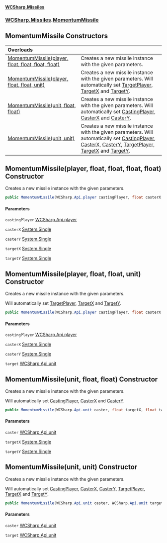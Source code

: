 #### [WCSharp\.Missiles](README.md 'README')
### [WCSharp\.Missiles](WCSharp.Missiles.md 'WCSharp\.Missiles').[MomentumMissile](WCSharp.Missiles.MomentumMissile.md 'WCSharp\.Missiles\.MomentumMissile')

## MomentumMissile Constructors

| Overloads | |
| :--- | :--- |
| [MomentumMissile\(player, float, float, float, float\)](WCSharp.Missiles.MomentumMissile.#ctor.md#WCSharp.Missiles.MomentumMissile.MomentumMissile(WCSharp.Api.player,float,float,float,float) 'WCSharp\.Missiles\.MomentumMissile\.MomentumMissile\(WCSharp\.Api\.player, float, float, float, float\)') | Creates a new missile instance with the given parameters\. |
| [MomentumMissile\(player, float, float, unit\)](WCSharp.Missiles.MomentumMissile.#ctor.md#WCSharp.Missiles.MomentumMissile.MomentumMissile(WCSharp.Api.player,float,float,WCSharp.Api.unit) 'WCSharp\.Missiles\.MomentumMissile\.MomentumMissile\(WCSharp\.Api\.player, float, float, WCSharp\.Api\.unit\)') | Creates a new missile instance with the given parameters\.   Will automatically set [TargetPlayer](WCSharp.Missiles.Missile.TargetPlayer.md 'WCSharp\.Missiles\.Missile\.TargetPlayer'), [TargetX](WCSharp.Missiles.Missile.TargetX.md 'WCSharp\.Missiles\.Missile\.TargetX') and [TargetY](WCSharp.Missiles.Missile.TargetY.md 'WCSharp\.Missiles\.Missile\.TargetY'). |
| [MomentumMissile\(unit, float, float\)](WCSharp.Missiles.MomentumMissile.#ctor.md#WCSharp.Missiles.MomentumMissile.MomentumMissile(WCSharp.Api.unit,float,float) 'WCSharp\.Missiles\.MomentumMissile\.MomentumMissile\(WCSharp\.Api\.unit, float, float\)') | Creates a new missile instance with the given parameters\.   Will automatically set [CastingPlayer](WCSharp.Missiles.Missile.CastingPlayer.md 'WCSharp\.Missiles\.Missile\.CastingPlayer'), [CasterX](WCSharp.Missiles.Missile.CasterX.md 'WCSharp\.Missiles\.Missile\.CasterX') and [CasterY](WCSharp.Missiles.Missile.CasterY.md 'WCSharp\.Missiles\.Missile\.CasterY'). |
| [MomentumMissile\(unit, unit\)](WCSharp.Missiles.MomentumMissile.#ctor.md#WCSharp.Missiles.MomentumMissile.MomentumMissile(WCSharp.Api.unit,WCSharp.Api.unit) 'WCSharp\.Missiles\.MomentumMissile\.MomentumMissile\(WCSharp\.Api\.unit, WCSharp\.Api\.unit\)') | Creates a new missile instance with the given parameters\.   Will automatically set [CastingPlayer](WCSharp.Missiles.Missile.CastingPlayer.md 'WCSharp\.Missiles\.Missile\.CastingPlayer'), [CasterX](WCSharp.Missiles.Missile.CasterX.md 'WCSharp\.Missiles\.Missile\.CasterX'), [CasterY](WCSharp.Missiles.Missile.CasterY.md 'WCSharp\.Missiles\.Missile\.CasterY'),             [TargetPlayer](WCSharp.Missiles.Missile.TargetPlayer.md 'WCSharp\.Missiles\.Missile\.TargetPlayer'), [TargetX](WCSharp.Missiles.Missile.TargetX.md 'WCSharp\.Missiles\.Missile\.TargetX') and [TargetY](WCSharp.Missiles.Missile.TargetY.md 'WCSharp\.Missiles\.Missile\.TargetY'). |

<a name='ctor.md#WCSharp.Missiles.MomentumMissile.MomentumMissile(WCSharp.Api.player,float,float,float,float)'></a>

## MomentumMissile\(player, float, float, float, float\) Constructor

Creates a new missile instance with the given parameters\.

```csharp
public MomentumMissile(WCSharp.Api.player castingPlayer, float casterX, float casterY, float targetX, float targetY);
```
#### Parameters

<a name='WCSharp.Missiles.MomentumMissile.MomentumMissile(WCSharp.Api.player,float,float,float,float).castingPlayer'></a>

`castingPlayer` [WCSharp\.Api\.player](https://learn.microsoft.com/en-us/dotnet/api/wcsharp.api.player 'WCSharp\.Api\.player')

<a name='WCSharp.Missiles.MomentumMissile.MomentumMissile(WCSharp.Api.player,float,float,float,float).casterX'></a>

`casterX` [System\.Single](https://learn.microsoft.com/en-us/dotnet/api/system.single 'System\.Single')

<a name='WCSharp.Missiles.MomentumMissile.MomentumMissile(WCSharp.Api.player,float,float,float,float).casterY'></a>

`casterY` [System\.Single](https://learn.microsoft.com/en-us/dotnet/api/system.single 'System\.Single')

<a name='WCSharp.Missiles.MomentumMissile.MomentumMissile(WCSharp.Api.player,float,float,float,float).targetX'></a>

`targetX` [System\.Single](https://learn.microsoft.com/en-us/dotnet/api/system.single 'System\.Single')

<a name='WCSharp.Missiles.MomentumMissile.MomentumMissile(WCSharp.Api.player,float,float,float,float).targetY'></a>

`targetY` [System\.Single](https://learn.microsoft.com/en-us/dotnet/api/system.single 'System\.Single')

<a name='ctor.md#WCSharp.Missiles.MomentumMissile.MomentumMissile(WCSharp.Api.player,float,float,WCSharp.Api.unit)'></a>

## MomentumMissile\(player, float, float, unit\) Constructor

Creates a new missile instance with the given parameters\.

Will automatically set [TargetPlayer](WCSharp.Missiles.Missile.TargetPlayer.md 'WCSharp\.Missiles\.Missile\.TargetPlayer'), [TargetX](WCSharp.Missiles.Missile.TargetX.md 'WCSharp\.Missiles\.Missile\.TargetX') and [TargetY](WCSharp.Missiles.Missile.TargetY.md 'WCSharp\.Missiles\.Missile\.TargetY').

```csharp
public MomentumMissile(WCSharp.Api.player castingPlayer, float casterX, float casterY, WCSharp.Api.unit target);
```
#### Parameters

<a name='WCSharp.Missiles.MomentumMissile.MomentumMissile(WCSharp.Api.player,float,float,WCSharp.Api.unit).castingPlayer'></a>

`castingPlayer` [WCSharp\.Api\.player](https://learn.microsoft.com/en-us/dotnet/api/wcsharp.api.player 'WCSharp\.Api\.player')

<a name='WCSharp.Missiles.MomentumMissile.MomentumMissile(WCSharp.Api.player,float,float,WCSharp.Api.unit).casterX'></a>

`casterX` [System\.Single](https://learn.microsoft.com/en-us/dotnet/api/system.single 'System\.Single')

<a name='WCSharp.Missiles.MomentumMissile.MomentumMissile(WCSharp.Api.player,float,float,WCSharp.Api.unit).casterY'></a>

`casterY` [System\.Single](https://learn.microsoft.com/en-us/dotnet/api/system.single 'System\.Single')

<a name='WCSharp.Missiles.MomentumMissile.MomentumMissile(WCSharp.Api.player,float,float,WCSharp.Api.unit).target'></a>

`target` [WCSharp\.Api\.unit](https://learn.microsoft.com/en-us/dotnet/api/wcsharp.api.unit 'WCSharp\.Api\.unit')

<a name='ctor.md#WCSharp.Missiles.MomentumMissile.MomentumMissile(WCSharp.Api.unit,float,float)'></a>

## MomentumMissile\(unit, float, float\) Constructor

Creates a new missile instance with the given parameters\.

Will automatically set [CastingPlayer](WCSharp.Missiles.Missile.CastingPlayer.md 'WCSharp\.Missiles\.Missile\.CastingPlayer'), [CasterX](WCSharp.Missiles.Missile.CasterX.md 'WCSharp\.Missiles\.Missile\.CasterX') and [CasterY](WCSharp.Missiles.Missile.CasterY.md 'WCSharp\.Missiles\.Missile\.CasterY').

```csharp
public MomentumMissile(WCSharp.Api.unit caster, float targetX, float targetY);
```
#### Parameters

<a name='WCSharp.Missiles.MomentumMissile.MomentumMissile(WCSharp.Api.unit,float,float).caster'></a>

`caster` [WCSharp\.Api\.unit](https://learn.microsoft.com/en-us/dotnet/api/wcsharp.api.unit 'WCSharp\.Api\.unit')

<a name='WCSharp.Missiles.MomentumMissile.MomentumMissile(WCSharp.Api.unit,float,float).targetX'></a>

`targetX` [System\.Single](https://learn.microsoft.com/en-us/dotnet/api/system.single 'System\.Single')

<a name='WCSharp.Missiles.MomentumMissile.MomentumMissile(WCSharp.Api.unit,float,float).targetY'></a>

`targetY` [System\.Single](https://learn.microsoft.com/en-us/dotnet/api/system.single 'System\.Single')

<a name='ctor.md#WCSharp.Missiles.MomentumMissile.MomentumMissile(WCSharp.Api.unit,WCSharp.Api.unit)'></a>

## MomentumMissile\(unit, unit\) Constructor

Creates a new missile instance with the given parameters\.

Will automatically set [CastingPlayer](WCSharp.Missiles.Missile.CastingPlayer.md 'WCSharp\.Missiles\.Missile\.CastingPlayer'), [CasterX](WCSharp.Missiles.Missile.CasterX.md 'WCSharp\.Missiles\.Missile\.CasterX'), [CasterY](WCSharp.Missiles.Missile.CasterY.md 'WCSharp\.Missiles\.Missile\.CasterY'),
            [TargetPlayer](WCSharp.Missiles.Missile.TargetPlayer.md 'WCSharp\.Missiles\.Missile\.TargetPlayer'), [TargetX](WCSharp.Missiles.Missile.TargetX.md 'WCSharp\.Missiles\.Missile\.TargetX') and [TargetY](WCSharp.Missiles.Missile.TargetY.md 'WCSharp\.Missiles\.Missile\.TargetY').

```csharp
public MomentumMissile(WCSharp.Api.unit caster, WCSharp.Api.unit target);
```
#### Parameters

<a name='WCSharp.Missiles.MomentumMissile.MomentumMissile(WCSharp.Api.unit,WCSharp.Api.unit).caster'></a>

`caster` [WCSharp\.Api\.unit](https://learn.microsoft.com/en-us/dotnet/api/wcsharp.api.unit 'WCSharp\.Api\.unit')

<a name='WCSharp.Missiles.MomentumMissile.MomentumMissile(WCSharp.Api.unit,WCSharp.Api.unit).target'></a>

`target` [WCSharp\.Api\.unit](https://learn.microsoft.com/en-us/dotnet/api/wcsharp.api.unit 'WCSharp\.Api\.unit')